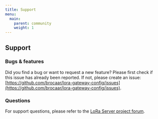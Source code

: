 ```yaml
---
title: Support
menu:
  main:
    parent: community
    weight: 1
---
```


## Support

### Bugs & features

Did you find a bug or want to request a new feature? Please first check if
this issue has already been reported. If not, please create an issue:
[https://github.com/brocaar/lora-gateway-config/issues](https://github.com/brocaar/lora-gateway-config/issues).

### Questions

For support questions, please refer to the [LoRa Server project forum](https://forum.loraserver.io/).